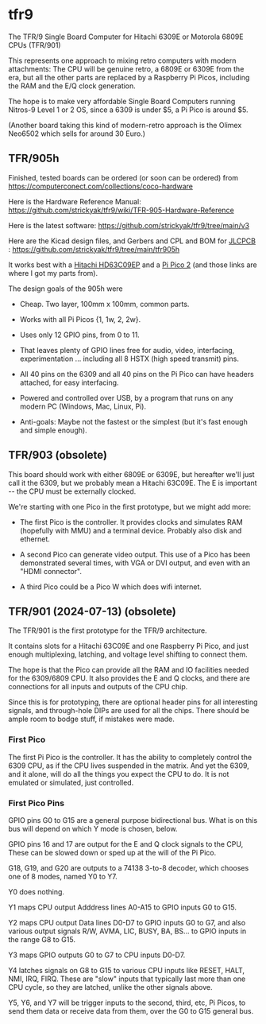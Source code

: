 # tfr9

The TFR/9 Single Board Computer for Hitachi 6309E or Motorola 6809E CPUs (TFR/901)

This represents one approach to mixing retro computers with modern
attachments: The CPU will be genuine retro, a 6809E or 6309E from the
era, but all the other parts are replaced by a Raspberry Pi Picos,
including the RAM and the E/Q clock generation.

The hope is to make very affordable Single Board Computers running
Nitros-9 Level 1 or 2 OS, since a 6309 is under $5, a Pi Pico is around $5.

(Another board taking this kind of modern-retro approach is the Olimex Neo6502
which sells for around 30 Euro.)

## TFR/905h

Finished, tested boards can be ordered (or soon can be ordered) from
https://computerconect.com/collections/coco-hardware

Here is the Hardware Reference Manual:
https://github.com/strickyak/tfr9/wiki/TFR-905-Hardware-Reference

Here is the latest software:
https://github.com/strickyak/tfr9/tree/main/v3

Here are the Kicad design files, and Gerbers and CPL and BOM for
[JLCPCB](https://jlcpcb.com/) :
https://github.com/strickyak/tfr9/tree/main/tfr905h

It works best with a
[Hitachi HD63C09EP](https://www.ebay.com/itm/375885991013) and a
[Pi Pico 2](https://www.digikey.com/en/products/detail/raspberry-pi/SC1631/24627136)
(and those links are where I got my parts from).

The design goals of the 905h were
 
* Cheap. Two layer, 100mm x 100mm, common parts.

* Works with all Pi Picos {1, 1w, 2, 2w}.

* Uses only 12 GPIO pins, from 0 to 11.

* That leaves plenty of GPIO lines free for audio, video,
interfacing, experimentation ... including all 8 HSTX (high
speed transmit) pins.

* All 40 pins on the 6309 and all 40 pins on the Pi Pico
can have headers attached, for easy interfacing.

* Powered and controlled over USB, by a program 
that runs on any modern PC (Windows, Mac, Linux, Pi).

* Anti-goals: Maybe not the fastest or the simplest
(but it's fast enough and simple enough).

## TFR/903 (obsolete)

This board should work with either 6809E or 6309E, but hereafter we'll
just call it the 6309, but we probably mean a Hitachi 63C09E.  The E is
important -- the CPU must be externally clocked.

We're starting with one Pico in the first prototype, but we might
add more:

* The first Pico is the controller.
  It provides clocks and simulates RAM (hopefully with MMU)
  and a terminal device.  Probably also disk and ethernet.

* A second Pico can generate video output.  This use of a Pico
  has been demonstrated several times, with VGA or DVI output,
  and even with an "HDMI connector".

* A third Pico could be a Pico W which does wifi internet.

## TFR/901 (2024-07-13) (obsolete)

The TFR/901 is the first prototype for the TFR/9 architecture.

It contains slots for a Hitachi 63C09E and one Raspberry Pi Pico, and just
enough multiplexing, latching, and voltage level shifting to connect them.

The hope is that the Pico can provide all the RAM and IO facilities
needed for the 6309/6809 CPU.  It also provides the E and Q clocks,
and there are connections for all inputs and outputs of the CPU chip.

Since this is for prototyping, there are optional header pins for all
interesting signals, and through-hole DIPs are used for all the chips.
There should be ample room to bodge stuff, if mistakes were made.

### First Pico

The first Pi Pico is the controller.  It has the ability to completely
control the 6309 CPU, as if the CPU lives suspended in the matrix.
And yet the 6309, and it alone, will do all the things you expect the
CPU to do.  It is not emulated or simulated, just controlled.

### First Pico Pins

GPIO pins G0 to G15 are a general purpose bidirectional bus.  What is
on this bus will depend on which Y mode is chosen, below.

GPIO pins 16 and 17 are output for the E and Q clock signals to the CPU,
These can be slowed down or sped up at the will of the Pi Pico.

G18, G19, and G20 are outputs to a 74138 3-to-8 decoder, which chooses
one of 8 modes, named Y0 to Y7.

Y0 does nothing.

Y1 maps CPU output Adddress lines A0-A15 to GPIO inputs G0 to G15.

Y2 maps CPU output Data lines D0-D7 to GPIO inputs G0 to G7, and also
various output signals R/W, AVMA, LIC, BUSY, BA, BS...  to GPIO inputs
in the range G8 to G15.

Y3 maps GPIO outputs G0 to G7 to CPU inputs D0-D7.

Y4 latches signals on G8 to G15 to various CPU inputs like RESET, HALT,
NMI, IRQ, FIRQ.   These are "slow" inputs that typically last more than
one CPU cycle, so they are latched, unlike the other signals above.

Y5, Y6, and Y7 will be trigger inputs to the second, third, etc, Pi
Picos, to send them data or receive data from them, over the G0 to G15
general bus.
